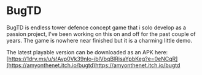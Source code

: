 # BugTD
 
BugTD is endless tower defence concept game that i solo develop as a passion project, I've been working on this on and off for the past couple of years. The game is nowhere near finished but it is a charming little demo.

The latest playable version can be downloaded as an APK here: [https://1drv.ms/u/s!Avp0Vk39nIo-iblVbqBlRisaYpbKeg?e=0eNCqR](https://amyonthenet.itch.io/bugtd)https://amyonthenet.itch.io/bugtd
